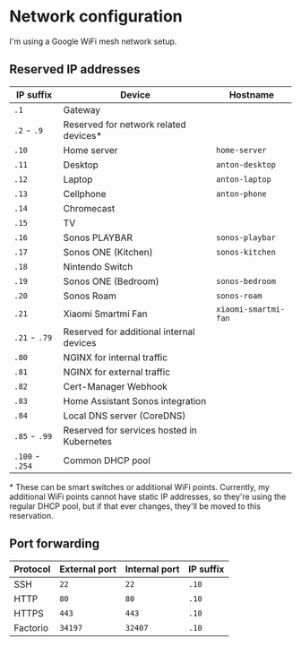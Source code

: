 # Network configuration

I'm using a Google WiFi mesh network setup.


## Reserved IP addresses

| IP suffix       | Device                                     | Hostname             |
| --------------- | ------------------------------------------ | -------------------- |
|            `.1` | Gateway                                    |
|   `.2` -   `.9` | Reserved for network related devices*      |
|           `.10` | Home server                                | `home-server`        |
|           `.11` | Desktop                                    | `anton-desktop`      |
|           `.12` | Laptop                                     | `anton-laptop`       |
|           `.13` | Cellphone                                  | `anton-phone`        |
|           `.14` | Chromecast                                 |
|           `.15` | TV                                         |
|           `.16` | Sonos PLAYBAR                              | `sonos-playbar`      |
|           `.17` | Sonos ONE (Kitchen)                        | `sonos-kitchen`      |
|           `.18` | Nintendo Switch                            |
|           `.19` | Sonos ONE (Bedroom)                        | `sonos-bedroom`      |
|           `.20` | Sonos Roam                                 | `sonos-roam`         |
|           `.21` | Xiaomi Smartmi Fan                         | `xiaomi-smartmi-fan` |
|  `.21` -  `.79` | Reserved for additional internal devices   |
|           `.80` | NGINX for internal traffic                 |
|           `.81` | NGINX for external traffic                 |
|           `.82` | Cert-Manager Webhook                       |
|           `.83` | Home Assistant Sonos integration           |
|           `.84` | Local DNS server (CoreDNS)                 |
|  `.85` -  `.99` | Reserved for services hosted in Kubernetes |
| `.100` - `.254` | Common DHCP pool                           |

\* These can be smart switches or additional WiFi points. Currently, my additional WiFi points cannot have static IP addresses, so they're using the regular DHCP pool, but if that ever changes, they'll be moved to this reservation.


## Port forwarding

| Protocol | External port | Internal port | IP suffix |
| -------- | ------------- | ------------- | --------- |
| SSH      |          `22` |          `22` |     `.10` |
| HTTP     |          `80` |          `80` |     `.10` |
| HTTPS    |         `443` |         `443` |     `.10` |
| Factorio |       `34197` |       `32407` |     `.10` |
